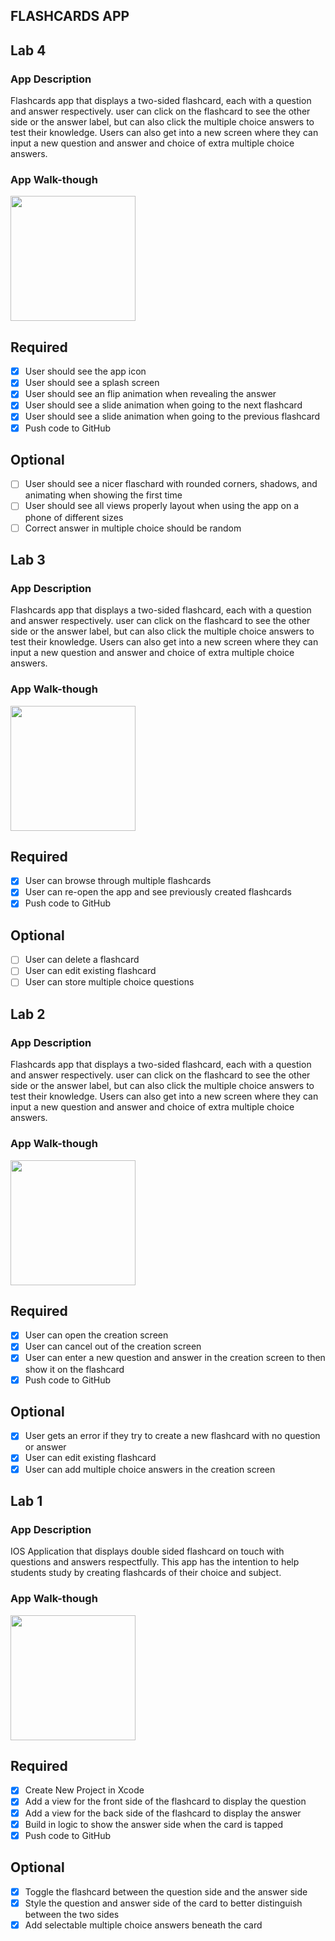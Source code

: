## FLASHCARDS APP

## Lab 4

### App Description
Flashcards app that displays a two-sided flashcard, each with a question and answer respectively. user can click on the flashcard to see the other side or the answer label, but can also click the multiple choice answers to test their knowledge. Users can also get into a new screen where they can input a new question and answer and choice of extra multiple choice answers.

### App Walk-though

<img src="https://recordit.co/8nBUv903z1.gif" width=200><br>

## Required
- [x] User should see the app icon 
- [x] User should see a splash screen
- [x] User should see an flip animation when revealing the answer
- [x] User should see a slide animation when going to the next flashcard
- [x] User should see a slide animation when going to the previous flashcard
- [x] Push code to GitHub
## Optional
- [ ] User should see a nicer flaschard with rounded corners, shadows, and animating when showing the first time
- [ ] User should see all views properly layout when using the app on a phone of different sizes
- [ ] Correct answer in multiple choice should be random

## Lab 3

### App Description
Flashcards app that displays a two-sided flashcard, each with a question and answer respectively. user can click on the flashcard to see the other side or the answer label, but can also click the multiple choice answers to test their knowledge. Users can also get into a new screen where they can input a new question and answer and choice of extra multiple choice answers.

### App Walk-though

<img src="https://recordit.co/OcuCDGye6d.gif" width=200><br>

## Required
- [x] User can browse through multiple flashcards
- [x] User can re-open the app and see previously created flashcards
- [x] Push code to GitHub
## Optional
- [ ] User can delete a flashcard
- [ ] User can edit existing flashcard
- [ ] User can store multiple choice questions

## Lab 2

### App Description
Flashcards app that displays a two-sided flashcard, each with a question and answer respectively. user can click on the flashcard to see the other side or the answer label, but can also click the multiple choice answers to test their knowledge. Users can also get into a new screen where they can input a new question and answer and choice of extra multiple choice answers.

### App Walk-though

<img src="https://recordit.co/2NEZPIjmGu.gif" width=200><br>

## Required
- [x] User can open the creation screen
- [x] User can cancel out of the creation screen
- [x] User can enter a new question and answer in the creation screen to then show it on the flashcard
- [x] Push code to GitHub
## Optional
- [x] User gets an error if they try to create a new flashcard with no question or answer
- [x] User can edit existing flashcard
- [x] User can add multiple choice answers in the creation screen

## Lab 1

### App Description
IOS Application that displays double sided flashcard on touch with questions and answers respectfully. This app has the intention to help students study by creating flashcards of their choice and subject.

### App Walk-though

<img src= "https://recordit.co/XxcJ9krTay.gif" width=200><br>

## Required
- [x] Create New Project in Xcode
- [x] Add a view for the front side of the flashcard to display the question
- [x] Add a view for the back side of the flashcard to display the answer
- [x] Build in logic to show the answer side when the card is tapped
- [x] Push code to GitHub
## Optional
- [x] Toggle the flashcard between the question side and the answer side
- [x] Style the question and answer side of the card to better distinguish between the two sides
- [x] Add selectable multiple choice answers beneath the card
